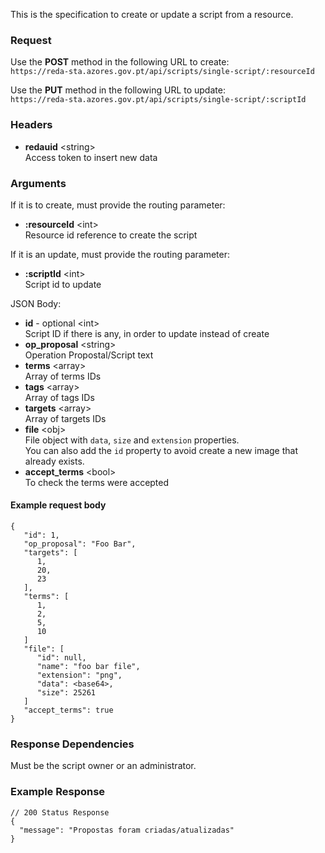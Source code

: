 This is the specification to create or update a script from a resource.

### Request

Use the **POST** method in the following URL to create:  
`https://reda-sta.azores.gov.pt/api/scripts/single-script/:resourceId`

Use the **PUT** method in the following URL to update:  
`https://reda-sta.azores.gov.pt/api/scripts/single-script/:scriptId`

### Headers

* **redauid** &lt;string&gt;  
   Access token to insert new data

### Arguments

If it is to create, must provide the routing parameter:

* **:resourceId** &lt;int&gt;  
   Resource id reference to create the script

If it is an update, must provide the routing parameter:

* **:scriptId** &lt;int&gt;  
   Script id to update

JSON Body:  

* **id** - optional &lt;int&gt;  
   Script ID if there is any, in order to update instead of create
* **op_proposal** &lt;string&gt;  
   Operation Propostal/Script text
* **terms** &lt;array&gt;  
   Array of terms IDs
* **tags** &lt;array&gt;   
   Array of tags IDs  
* **targets** &lt;array&gt;   
   Array of targets IDs
* **file** &lt;obj&gt;  
   File object with `data`, `size` and `extension` properties.  
   You can also add the `id` property to avoid create a new image that already exists.
* **accept_terms** &lt;bool&gt;  
   To check the terms were accepted

#### Example request body
```
{
   "id": 1,
   "op_proposal": "Foo Bar",
   "targets": [
      1,
      20,
      23
   ],
   "terms": [
      1,
      2,
      5,
      10
   ]
   "file": [
      "id": null,
      "name": "foo bar file",
      "extension": "png",
      "data": <base64>,
      "size": 25261
   ]
   "accept_terms": true
}
```

### Response Dependencies

Must be the script owner or an administrator.

### Example Response

```
// 200 Status Response
{
  "message": "Propostas foram criadas/atualizadas"
}
```